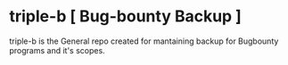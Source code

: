 # triple-b [ Bug-bounty Backup ]
triple-b is the General repo created for mantaining backup for Bugbounty programs and it's scopes.
